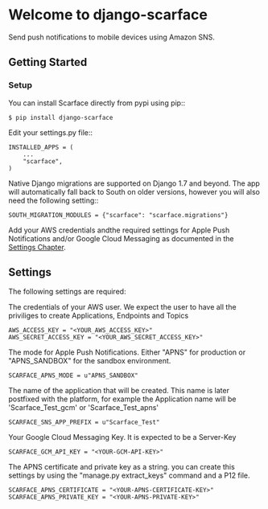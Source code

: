 # Welcome to django-scarface

Send push notifications to mobile devices using Amazon SNS.

## Getting Started

### Setup
You can install Scarface directly from pypi using pip::

	$ pip install django-scarface


Edit your settings.py file::

	INSTALLED_APPS = (
		...
		"scarface",
	)


Native Django migrations are supported on Django 1.7 and beyond. The app will automatically
fall back to South on older versions, however you will also need the following setting::

	SOUTH_MIGRATION_MODULES = {"scarface": "scarface.migrations"}

Add your AWS credentials andthe required settings for Apple Push Notifications and/or Google Cloud Messaging as documented in the [Settings Chapter](#settings).


## Settings
The following settings are required:

The credentials of your AWS user. We expect the user to have all the priviliges to create Applications, Endpoints and Topics

    AWS_ACCESS_KEY = "<YOUR_AWS_ACCESS_KEY>"
    AWS_SECRET_ACCESS_KEY = "<YOUR_AWS_SECRET_ACCESS_KEY>"

The mode for Apple Push Notifications. Either "APNS" for production or "APNS_SANDBOX" for the sandbox environment.

    SCARFACE_APNS_MODE = u"APNS_SANDBOX"

The name of the application that will be created. This name is later postfixed with the platform, for example the Application name will be 'Scarface_Test_gcm' or 'Scarface_Test_apns'

    SCARFACE_SNS_APP_PREFIX = u"Scarface_Test"

Your Google Cloud Messaging Key. It is expected to be a Server-Key

    SCARFACE_GCM_API_KEY = "<YOUR-GCM-API-KEY>"

The APNS certificate and private key as a string. you can create this settings by using the "manage.py extract_keys" command and a P12 file.

    SCARFACE_APNS_CERTIFICATE = "<YOUR-APNS-CERTIFICATE-KEY>"
    SCARFACE_APNS_PRIVATE_KEY = "<YOUR-APNS-PRIVATE-KEY>"